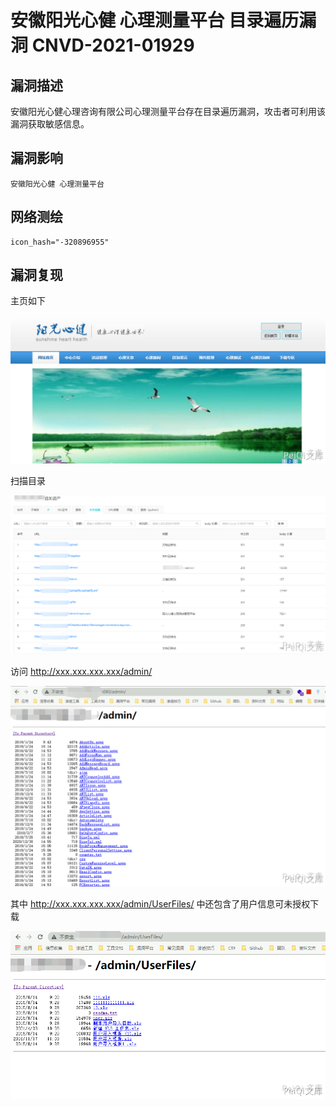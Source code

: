 # 安徽阳光心健 心理测量平台 目录遍历漏洞 CNVD-2021-01929

## 漏洞描述

安徽阳光心健心理咨询有限公司心理测量平台存在目录遍历漏洞，攻击者可利用该漏洞获取敏感信息。

## 漏洞影响

```
安徽阳光心健 心理测量平台
```

## 网络测绘

```
icon_hash="-320896955"
```

## 漏洞复现

主页如下



![](images/202202101955719.png)



扫描目录



![](images/202202101955472.png)



访问 http://xxx.xxx.xxx.xxx/admin/



![](images/202202101955183.png)



其中 http://xxx.xxx.xxx.xxx/admin/UserFiles/ 中还包含了用户信息可未授权下载



![](images/202202101956420.png)